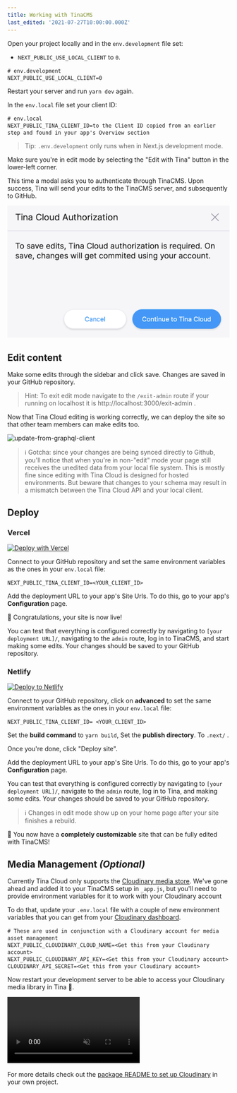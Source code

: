 ```yaml
---
title: Working with TinaCMS
last_edited: '2021-07-27T10:00:00.000Z'
---
```


Open your project locally and in the `env.development` file set:

- `NEXT_PUBLIC_USE_LOCAL_CLIENT` to `0`.

```
# env.development
NEXT_PUBLIC_USE_LOCAL_CLIENT=0
```

Restart your server and run `yarn dev` again.

In the `env.local` file set your client ID:

```
# env.local
NEXT_PUBLIC_TINA_CLIENT_ID=to the Client ID copied from an earlier step and found in your app's Overview section
```

> Tip: `.env.development` only runs when in Next.js development mode.

Make sure you're in edit mode by selecting the "Edit with Tina" button in the lower-left corner.

This time a modal asks you to authenticate through TinaCMS. Upon success, Tina will send your edits to the TinaCMS server, and subsequently to GitHub.

![](https://raw.githubusercontent.com/tinacms/tina-cloud-starter/main/public/uploads/tina-cloud-authorization.png)

## Edit content

Make some edits through the sidebar and click save.
Changes are saved in your GitHub repository.

> Hint: To exit edit mode navigate to the `/exit-admin` route if your running on localhost it is http://localhost:3000/exit-admin .

Now that Tina Cloud editing is working correctly, we can deploy the site so that other team members can make edits too.

![update-from-graphql-client](/img/update-from-graphql-client.jpg)

> ℹ️ Gotcha: since your changes are being synced directly to Github, you'll notice that when you're in non-"edit" mode your page still receives the unedited data from your local file system. This is mostly fine since editing with Tina Cloud is designed for hosted environments. But beware that changes to your schema may result in a mismatch between the Tina Cloud API and your local client.

## Deploy

### Vercel

[![Deploy with Vercel](https://vercel.com/button)](https://vercel.com/new/)

Connect to your GitHub repository and set the same environment variables as the ones in your `env.local` file:

```
NEXT_PUBLIC_TINA_CLIENT_ID=<YOUR_CLIENT_ID>
```

Add the deployment URL to your app's Site Urls. To do this, go to your app's **Configuration** page.

🎉 Congratulations, your site is now live!

You can test that everything is configured correctly by navigating to `[your deployment URL]/`, navigating to the `admin` route,
log in to TinaCMS, and start making some edits. Your changes should be saved to your GitHub repository.

### Netlify

[![Deploy to Netlify](https://www.netlify.com/img/deploy/button.svg)](https://app.netlify.com/start/)

Connect to your GitHub repository, click on **advanced** to set the same environment variables as the ones in your `env.local` file:

```
NEXT_PUBLIC_TINA_CLIENT_ID= <YOUR_CLIENT_ID>
```

Set the **build command** to `yarn build`,
Set the **publish directory**. To `.next/` .

Once you're done, click "Deploy site".

Add the deployment URL to your app's Site Urls. To do this, go to your app's **Configuration** page.

You can test that everything is configured correctly by navigating to `[your deployment URL]/`, navigate to the `admin` route,
log in to Tina, and making some edits. Your changes should be saved to your GitHub repository.

> ℹ️ Changes in edit mode show up on your home page after your site finishes a rebuild.

🎉 You now have a **completely customizable** site that can be fully edited with TinaCMS!

## Media Management _(Optional)_

Currently Tina Cloud only supports the <a href="https://github.com/tinacms/tinacms/tree/main/packages/next-tinacms-cloudinary" target="_blank">Cloudinary media store</a>. We've gone ahead and added it to your TinaCMS setup in `_app.js`, but you'll need to provide environment variables for it to work with your Cloudinary account

To do that, update your `.env.local` file with a couple of new environment variables that you can get from your [Cloudinary dashboard](https://cloudinary.com/console/).

```env
# These are used in conjunction with a Cloudinary account for media asset management
NEXT_PUBLIC_CLOUDINARY_CLOUD_NAME=<Get this from your Cloudinary account>
NEXT_PUBLIC_CLOUDINARY_API_KEY=<Get this from your Cloudinary account>
CLOUDINARY_API_SECRET=<Get this from your Cloudinary account>
```

Now restart your development server to be able to access your Cloudinary media library in Tina 🤩.

<!-- Not sure why but when this comment is here the video autoplay works. When it is not here it does not work -->

<video autoplay muted loop>
  <source src="/img/tina-starter/Media_video.mp4" type="video/mp4" />
  Your browser does not support the video tag.
</video>

<!--  -->

For more details check out the <a href="https://github.com/tinacms/tinacms/tree/main/packages/next-tinacms-cloudinary" target="_blank">package README to set up Cloudinary</a> in your own project.
